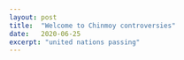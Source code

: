 ```yaml
---
layout: post
title:  "Welcome to Chinmoy controversies"
date:   2020-06-25
excerpt: "united nations passing"
---
```

